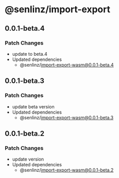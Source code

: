 # @senlinz/import-export

## 0.0.1-beta.4

### Patch Changes

- update to beta.4
- Updated dependencies
  - @senlinz/import-export-wasm@0.0.1-beta.4

## 0.0.1-beta.3

### Patch Changes

- update beta version
- Updated dependencies
  - @senlinz/import-export-wasm@0.0.1-beta.3

## 0.0.1-beta.2

### Patch Changes

- update version
- Updated dependencies
  - @senlinz/import-export-wasm@0.0.1-beta.2
